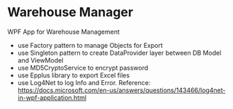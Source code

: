 # Warehouse Manager
WPF App for Warehouse Management
 - use Factory pattern to manage Objects for Export
 - use Singleton pattern to create DataProvider layer between DB Model and ViewModel
 - use MD5CryptoService to encrypt password
 - use Epplus library to export Excel files
 - use Log4Net to log Info and Error. Reference: https://docs.microsoft.com/en-us/answers/questions/143466/log4net-in-wpf-application.html